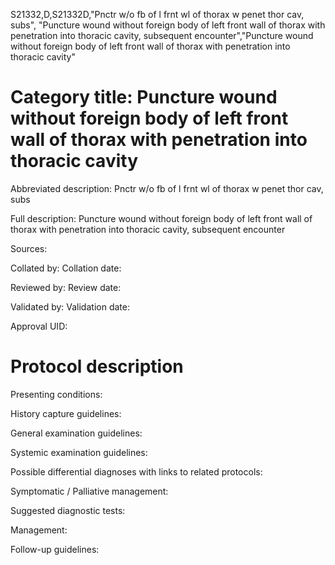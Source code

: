 S21332,D,S21332D,"Pnctr w/o fb of l frnt wl of thorax w penet thor cav, subs", "Puncture wound without foreign body of left front wall of thorax with penetration into thoracic cavity, subsequent encounter","Puncture wound without foreign body of left front wall of thorax with penetration into thoracic cavity"
# Category title: Puncture wound without foreign body of left front wall of thorax with penetration into thoracic cavity

Abbreviated description: Pnctr w/o fb of l frnt wl of thorax w penet thor cav, subs

Full description: Puncture wound without foreign body of left front wall of thorax with penetration into thoracic cavity, subsequent encounter

Sources:

Collated by:
Collation date:

Reviewed by:
Review date:

Validated by:
Validation date:

Approval UID:

# Protocol description

Presenting conditions:

History capture guidelines:

General examination guidelines:

Systemic examination guidelines:

Possible differential diagnoses with links to related protocols:

Symptomatic / Palliative management:

Suggested diagnostic tests:

Management:

Follow-up guidelines:
